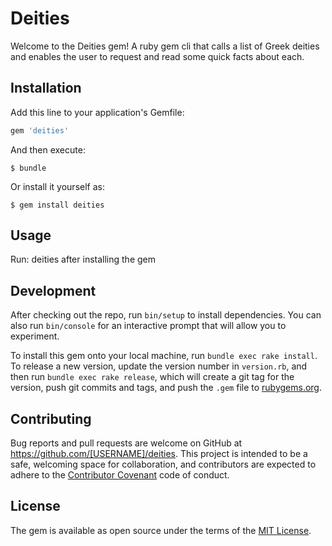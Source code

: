 # Deities

Welcome to the Deities gem! A ruby gem cli that calls a list of Greek deities and enables the user to request and read some quick facts about each.

## Installation

Add this line to your application's Gemfile:

```ruby
gem 'deities'
```

And then execute:

    $ bundle

Or install it yourself as:

    $ gem install deities

## Usage

Run: deities after installing the gem

## Development

After checking out the repo, run `bin/setup` to install dependencies. You can also run `bin/console` for an interactive prompt that will allow you to experiment.

To install this gem onto your local machine, run `bundle exec rake install`. To release a new version, update the version number in `version.rb`, and then run `bundle exec rake release`, which will create a git tag for the version, push git commits and tags, and push the `.gem` file to [rubygems.org](https://rubygems.org).

## Contributing

Bug reports and pull requests are welcome on GitHub at https://github.com/[USERNAME]/deities. This project is intended to be a safe, welcoming space for collaboration, and contributors are expected to adhere to the [Contributor Covenant](http://contributor-covenant.org) code of conduct.


## License

The gem is available as open source under the terms of the [MIT License](http://opensource.org/licenses/MIT).
